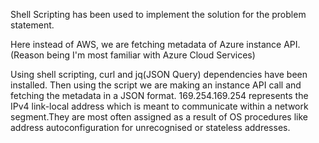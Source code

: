 Shell Scripting has been used to implement the solution for the problem statement.

Here instead of AWS, we are fetching metadata of Azure instance API.(Reason being I'm most familiar with Azure Cloud Services)

Using shell scripting, curl and jq(JSON Query) dependencies have been installed. Then using the script we are making an instance API call and fetching the metadata in a JSON format. 169.254.169.254 represents the IPv4 link-local address which is meant to communicate within a network segment.They are most often assigned as a result of OS procedures like address autoconfiguration for unrecognised or stateless addresses.
